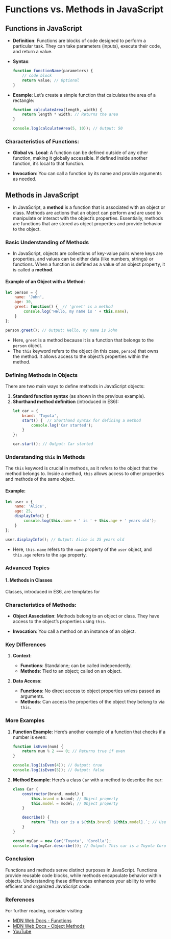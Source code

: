 # Functions vs. Methods in JavaScript

## Functions in JavaScript

- **Definition**: Functions are blocks of code designed to perform a particular task. They can take parameters (inputs), execute their code, and return a value.

- **Syntax**:
  ```javascript
  function functionName(parameters) {
      // code block
      return value; // Optional
  }
  ```

- **Example**: 
  Let’s create a simple function that calculates the area of a rectangle:
  ```javascript
  function calculateArea(length, width) {
      return length * width; // Returns the area
  }

  console.log(calculateArea(5, 10)); // Output: 50
  ```

### Characteristics of Functions:
- **Global vs. Local**: A function can be defined outside of any other function, making it globally accessible. If defined inside another function, it’s local to that function.
  
- **Invocation**: You can call a function by its name and provide arguments as needed.

## Methods in JavaScript

- In JavaScript, a **method** is a function that is associated with an object or class. Methods are actions that an object can perform and are used to manipulate or interact with the object’s properties. Essentially, methods are functions that are stored as object properties and provide behavior to the object.

### Basic Understanding of Methods

- In JavaScript, objects are collections of key-value pairs where keys are properties, and values can be either data (like numbers, strings) or functions. When a function is defined as a value of an object property, it is called a **method**.

#### Example of an Object with a Method:
```javascript
let person = {
    name: 'John',
    age: 30,
    greet: function() {  // 'greet' is a method
        console.log('Hello, my name is ' + this.name);
    }
};

person.greet(); // Output: Hello, my name is John
```
- Here, `greet` is a method because it is a function that belongs to the `person` object.
- The `this` keyword refers to the object (in this case, `person`) that owns the method. It allows access to the object’s properties within the method.

### Defining Methods in Objects

There are two main ways to define methods in JavaScript objects:
1. **Standard function syntax** (as shown in the previous example).
2. **Shorthand method definition** (introduced in ES6):
   ```javascript
   let car = {
       brand: 'Toyota',
       start() {  // Shorthand syntax for defining a method
           console.log('Car started');
       }
   };

   car.start(); // Output: Car started
   ```

### Understanding `this` in Methods

The `this` keyword is crucial in methods, as it refers to the object that the method belongs to. Inside a method, `this` allows access to other properties and methods of the same object.

#### Example:
```javascript
let user = {
    name: 'Alice',
    age: 25,
    displayInfo() {
        console.log(this.name + ' is ' + this.age + ' years old');
    }
};

user.displayInfo(); // Output: Alice is 25 years old
```
- Here, `this.name` refers to the `name` property of the `user` object, and `this.age` refers to the `age` property.

### Advanced Topics

#### 1. **Methods in Classes**
Classes, introduced in ES6, are templates for

### Characteristics of Methods:
- **Object Association**: Methods belong to an object or class. They have access to the object’s properties using `this`.

- **Invocation**: You call a method on an instance of an object.

### Key Differences

1. **Context**:
   - **Functions**: Standalone; can be called independently.
   - **Methods**: Tied to an object; called on an object.

2. **Data Access**:
   - **Functions**: No direct access to object properties unless passed as arguments.
   - **Methods**: Can access the properties of the object they belong to via `this`.

### More Examples

1. **Function Example**:
   Here’s another example of a function that checks if a number is even:
   ```javascript
   function isEven(num) {
       return num % 2 === 0; // Returns true if even
   }

   console.log(isEven(4)); // Output: true
   console.log(isEven(5)); // Output: false
   ```

2. **Method Example**:
   Here’s a class `Car` with a method to describe the car:
   ```javascript
   class Car {
       constructor(brand, model) {
           this.brand = brand; // Object property
           this.model = model; // Object property
       }

       describe() {
           return `This car is a ${this.brand} ${this.model}.`; // Uses object properties
       }
   }

   const myCar = new Car('Toyota', 'Corolla');
   console.log(myCar.describe()); // Output: This car is a Toyota Corolla.
   ```

### Conclusion

Functions and methods serve distinct purposes in JavaScript. Functions provide reusable code blocks, while methods encapsulate behavior within objects. Understanding these differences enhances your ability to write efficient and organized JavaScript code.

### References
For further reading, consider visiting:
- [MDN Web Docs - Functions](https://developer.mozilla.org/en-US/docs/Web/JavaScript/Guide/Functions)
- [MDN Web Docs - Object Methods](https://developer.mozilla.org/en-US/docs/Web/JavaScript/Reference/Global_Objects/Object)
- [YouTube]()